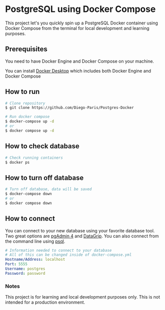 # PostgreSQL using Docker Compose

This project let's you quickly spin up a PostgreSQL Docker container using Docker Compose from the terminal for local development and learning purposes.


## Prerequisites 
You need to have Docker Engine and Docker Compose on your machine.

You can install [Docker Desktop](https://docs.docker.com/desktop/) which includes both Docker Engine and Docker Compose

## How to run
```bash
# Clone repository
$ git clone https://github.com/Diego-Paris/Postgres-Docker

# Run docker compose
$ docker-compose up -d
# or
$ docker compose up -d
```

## How to check database
```bash
# Check running containers
$ docker ps
```

## How to turn off database
```bash
# Turn off database, data will be saved
$ docker-compose down
# or
$ docker compose down
```

## How to connect
You can connect to your new database using your favorite database tool. Two great options are [pgAdmin 4](https://www.pgadmin.org/) and [DataGrip](https://www.jetbrains.com/datagrip/). You can also connect from the command line using [psql](https://www.timescale.com/blog/how-to-install-psql-on-mac-ubuntu-debian-windows/).

```yaml
# Information needed to connect to your database
# All of this can be changed inside of docker-compose.yml
Hostname/Address: localhost
Port: 5555
Username: postgres
Password: password
```

### Notes
This project is for learning and local development purposes only. This is not intended for a production environment.